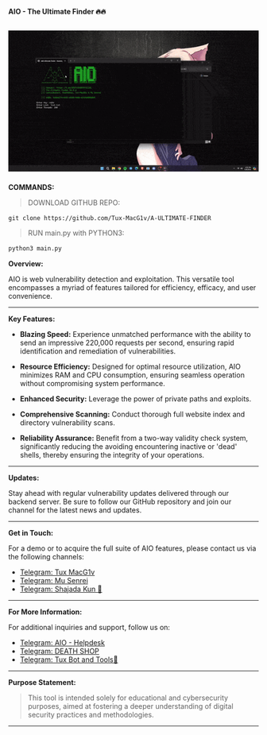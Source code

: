 **AIO - The Ultimate Finder 🔥🔥**

![AIO - The Ultimate Finder](https://github.com/Tux-MacG1v/A-ULTIMATE-FINDER/blob/main/AIO.gif)
---

**COMMANDS:**

> DOWNLOAD GITHUB REPO:
```terminal
git clone https://github.com/Tux-MacG1v/A-ULTIMATE-FINDER
```
> RUN main.py with PYTHON3:
```python
python3 main.py
```

**Overview:**

AIO is web vulnerability detection and exploitation. This versatile tool encompasses a myriad of features tailored for efficiency, efficacy, and user convenience.

---

**Key Features:**

- **Blazing Speed:** Experience unmatched performance with the ability to send an impressive 220,000 requests per second, ensuring rapid identification and remediation of vulnerabilities.

- **Resource Efficiency:** Designed for optimal resource utilization, AIO minimizes RAM and CPU consumption, ensuring seamless operation without compromising system performance.

- **Enhanced Security:** Leverage the power of private paths and exploits.

- **Comprehensive Scanning:** Conduct thorough full website index and directory vulnerability scans.

- **Reliability Assurance:** Benefit from a two-way validity check system, significantly reducing the avoiding encountering inactive or 'dead' shells, thereby ensuring the integrity of your operations.

---

**Updates:**

Stay ahead  with regular vulnerability updates delivered through our backend server. Be sure to follow our GitHub repository and join our channel for the latest news and updates.

---

**Get in Touch:**

For a demo or to acquire the full suite of AIO features, please contact us via the following channels:

- [Telegram: Tux MacG1v](https://t.me/I_am_a_silent_killer)
- [Telegram: Mu Senrei](https://t.me/musenrei)
- [Telegram: Shajada Kun 🎻](https://t.me/MrBangladesh)

---

**For More Information:**

For additional inquiries and support, follow us on:

- [Telegram: AIO - Helpdesk](https://t.me/aiomain)
- [Telegram: DEATH SHOP](https://t.me/DEATHSHOPOFFICIAL)
- [Telegram: Tux Bot and Tools🤖](https://t.me/tuxbotandtoolshop)

---

**Purpose Statement:**

> This tool is intended solely for educational and cybersecurity purposes, aimed at fostering a deeper understanding of digital security practices and methodologies.

---
